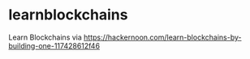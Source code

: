# learnblockchains
Learn Blockchains via https://hackernoon.com/learn-blockchains-by-building-one-117428612f46
